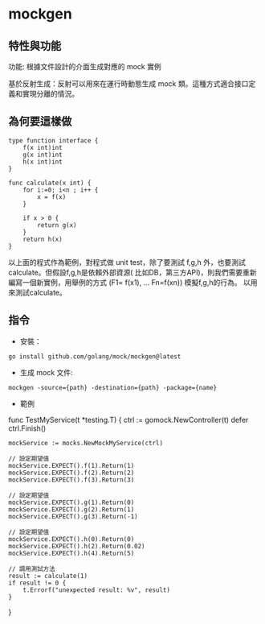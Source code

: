 # mockgen 

## 特性與功能

功能: 根據文件設計的介面生成對應的 mock 實例

基於反射生成：反射可以用來在運行時動態生成 mock 類。這種方式適合接口定義和實現分離的情況。

## 為何要這樣做

```
type function interface {
    f(x int)int
    g(x int)int
    h(x int)int
}

func calculate(x int) {
    for i:=0; i<n ; i++ {
        x = f(x)
    }

    if x > 0 {
        return g(x)
    }
    return h(x)
}
```

以上面的程式作為範例，對程式做 unit test，除了要測試 f,g,h 外，也要測試calculate。但假設f,g,h是依賴外部資源(
比如DB，第三方API)，則我們需要重新編寫一個新實例，用舉例的方式 (F1= f(x1), ... Fn=f(xn)) 模擬f,g,h的行為。
以用來測試calculate。

## 指令

+ 安裝：

```
go install github.com/golang/mock/mockgen@latest

```

+ 生成 mock 文件: 

```
mockgen -source={path} -destination={path} -package={name}

```

+ 範例

func TestMyService(t *testing.T) {
    ctrl := gomock.NewController(t)
    defer ctrl.Finish()

    mockService := mocks.NewMockMyService(ctrl)

    // 設定期望值
    mockService.EXPECT().f(1).Return(1)
    mockService.EXPECT().f(2).Return(2)
    mockService.EXPECT().f(3).Return(3)

    // 設定期望值
    mockService.EXPECT().g(1).Return(0)
    mockService.EXPECT().g(2).Return(1)
    mockService.EXPECT().g(3).Return(-1)

    // 設定期望值
    mockService.EXPECT().h(0).Return(0)
    mockService.EXPECT().h(2).Return(0.02)
    mockService.EXPECT().h(4).Return(5)

    // 調用測試方法
    result := calculate(1)
    if result != 0 {
        t.Errorf("unexpected result: %v", result)
    }
}
